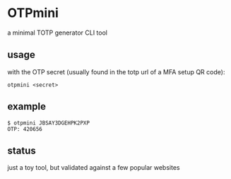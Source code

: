 # OTPmini

a minimal TOTP generator CLI tool

## usage

with the OTP secret (usually found in the totp url of a MFA setup QR code):

```
otpmini <secret>
```

## example

```
$ otpmini JBSAY3DGEHPK2PXP
OTP: 420656
```

## status

just a toy tool, but validated against a few popular websites
